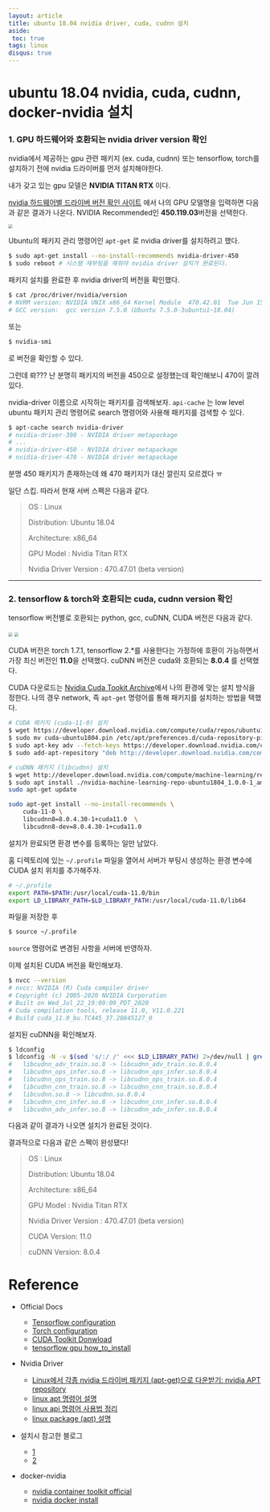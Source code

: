 ```yaml
---
layout: article
title: ubuntu 18.04 nvidia driver, cuda, cudnn 설치
aside:
 toc: true
tags: linux
disqus: true
---
```


# ubuntu 18.04 nvidia, cuda, cudnn, docker-nvidia 설치

### 1. GPU 하드웨어와 호환되는 nvidia driver version 확인

nvidia에서 제공하는 gpu 관련 패키지 (ex. cuda, cudnn) 또는 tensorflow, torch를 설치하기 전에 nvidia 드라이버를 먼저 설치해야한다. 

내가 갖고 있는 gpu 모델은 **NVIDIA TITAN RTX** 이다.



[nvidia 하드웨어별 드라이버 버전 확인 사이트](https://www.nvidia.com/Download/Find.aspx?lang=en-us) 에서 나의 GPU 모델명을 입력하면 다음과 같은 결과가 나온다. NVIDIA Recommended인 **450.119.03**버전을 선택한다. 

<img src="/assets/nvidia_driver_version.png" style="zoom:50%;" />



Ubuntu의 패키지 관리 명령어인 `apt-get` 로 nvidia driver를 설치하려고 했다. 

```sh
$ sudo apt-get install --no-install-recommends nvidia-driver-450
$ sudo reboot # 시스템 재부팅을 해줘야 nvidia driver 설치가 완료된다.
```

패키지 설치를 완료한 후 nvidia driver의 버전을 확인했다. 

```sh
$ cat /proc/driver/nvidia/version
# NVRM version: NVIDIA UNIX x86_64 Kernel Module  470.42.01  Tue Jun 15 21:26:37 UTC 2021
# GCC version:  gcc version 7.5.0 (Ubuntu 7.5.0-3ubuntu1~18.04)
```

또는 

```sh
$ nvidia-smi
```

로 버전을 확인할 수 있다. 



그런데 롸??? 난 분명히 패키지의 버전을 450으로 설정했는데 확인해보니 470이 깔려있다. 



nvidia-driver 이름으로 시작하는 패키지를 검색해보자. `api-cache` 는 low level ubuntu 패키지 관리 명령어로 search 명령어와 사용해 패키지를 검색할 수 있다. 

```sh
$ apt-cache search nvidia-driver
# nvidia-driver-390 - NVIDIA driver metapackage
# ...
# nvidia-driver-450 - NVIDIA driver metapackage
# nvidia-driver-470 - NVIDIA driver metapackage
```

분명 450 패키지가 존재하는데 왜 470 패키지가 대신 깔린지 모르겠다 ㅠ 



일단 스킵. 따라서 현재 서버 스펙은 다음과 같다. 

> OS : Linux
>
> Distribution: Ubuntu 18.04
>
> Architecture: x86_64
>
> GPU Model : Nvidia Titan RTX
>
> Nvidia Driver Version : 470.47.01 (beta version)

---

### 2. tensorflow & torch와 호환되는 cuda, cudnn version 확인

tensorflow 버전별로 호환되는 python, gcc, cuDNN, CUDA 버전은 다음과 같다. 

<img src="/assets/tensorflow_version.png" style="zoom:50%;" />

<img src="/assets/pytorch_version.png" style="zoom:50%;" />

CUDA 버전은 torch 1.7.1, tensorflow 2.*를 사용한다는 가정하에 호환이 가능하면서 가장 최신 버전인 **11.0**을 선택했다. cuDNN 버전은 cuda와 호환되는  **8.0.4** 를 선택했다.



CUDA 다운로드는 [Nvidia Cuda Tookit Archive](https://developer.nvidia.com/cuda-11.0-download-archive?target_os=Linux&target_arch=x86_64&target_distro=Ubuntu&target_version=1804&target_type=debnetwork)에서 나의 환경에 맞는 설치 방식을 정한다. 나의 경우 network, 즉 `apt-get` 명령어를 통해 패키지를 설치하는 방법을 택했다. 

```sh
# CUDA 패키지 (cuda-11-0) 설치
$ wget https://developer.download.nvidia.com/compute/cuda/repos/ubuntu1804/x86_64/cuda-ubuntu1804.pin
$ sudo mv cuda-ubuntu1804.pin /etc/apt/preferences.d/cuda-repository-pin-600
$ sudo apt-key adv --fetch-keys https://developer.download.nvidia.com/compute/cuda/repos/ubuntu1804/x86_64/7fa2af80.pub
$ sudo add-apt-repository "deb http://developer.download.nvidia.com/compute/cuda/repos/ubuntu1804/x86_64/ /"

# cuDNN 패키지 (libcudnn) 설치 
$ wget http://developer.download.nvidia.com/compute/machine-learning/repos/ubuntu1804/x86_64/nvidia-machine-learning-repo-ubuntu1804_1.0.0-1_amd64.deb
$ sudo apt install ./nvidia-machine-learning-repo-ubuntu1804_1.0.0-1_amd64.deb
sudo apt-get update

sudo apt-get install --no-install-recommends \
    cuda-11-0 \
    libcudnn8=8.0.4.30-1+cuda11.0  \
    libcudnn8-dev=8.0.4.30-1+cuda11.0
```

설치가 완료되면 환경 변수를 등록하는 일만 남았다. 

홈 디렉토리에 있는 `~/.profile` 파일을 열어서 서버가 부팅시 생성하는 환경 변수에 CUDA 설치 위치를 추가해주자. 

```sh
# ~/.profile
export PATH=$PATH:/usr/local/cuda-11.0/bin
export LD_LIBRARY_PATH=$LD_LIBRARY_PATH:/usr/local/cuda-11.0/lib64
```

파일을 저장한 후 

```sh
$ source ~/.profile
```

`source` 명령어로 변경된 사항을 서버에 반영하자. 



이제 설치된 CUDA 버전을 확인해보자.

```sh
$ nvcc --version 
# nvcc: NVIDIA (R) Cuda compiler driver
# Copyright (c) 2005-2020 NVIDIA Corporation
# Built on Wed_Jul_22_19:09:09_PDT_2020
# Cuda compilation tools, release 11.0, V11.0.221
# Build cuda_11.0_bu.TC445_37.28845127_0
```

설치된 cuDNN을 확인해보자. 

```sh
$ ldconfig
$ ldconfig -N -v $(sed 's/:/ /' <<< $LD_LIBRARY_PATH) 2>/dev/null | grep libcudnn
#	libcudnn_adv_train.so.8 -> libcudnn_adv_train.so.8.0.4
#	libcudnn_ops_infer.so.8 -> libcudnn_ops_infer.so.8.0.4
#	libcudnn_ops_train.so.8 -> libcudnn_ops_train.so.8.0.4
#	libcudnn_cnn_train.so.8 -> libcudnn_cnn_train.so.8.0.4
#	libcudnn.so.8 -> libcudnn.so.8.0.4
#	libcudnn_cnn_infer.so.8 -> libcudnn_cnn_infer.so.8.0.4
#	libcudnn_adv_infer.so.8 -> libcudnn_adv_infer.so.8.0.4
```

다음과 같이 결과가 나오면 설치가 완료된 것이다. 



결과적으로 다음과 같은 스펙이 완성됐다! 

>OS : Linux
>
>Distribution: Ubuntu 18.04
>
>Architecture: x86_64
>
>GPU Model : Nvidia Titan RTX
>
>Nvidia Driver Version : 470.47.01 (beta version)
>
>CUDA Version: 11.0
>
>cuDNN Version: 8.0.4

# Reference 

* Official Docs
  * [Tensorflow configuration](https://www.tensorflow.org/install/source#tested_build_configurations)
  * [Torch configuration](https://pytorch.org/get-started/previous-versions/)
  * [CUDA Toolkit Donwload](https://developer.nvidia.com/cuda-11.0-download-archive?target_os=Linux&target_arch=x86_64&target_distro=Ubuntu&target_version=1804&target_type=debnetwork)
  * [tensorflow gpu how_to_install](https://www.tensorflow.org/install/gpu?hl=ko#older_versions_of_tensorflow)

* Nvidia Driver
  * [Linux에서 각종 nvidia 드라이버 패키지 (apt-get)으로 다운받기: nvidia APT repository ](https://hiseon.me/linux/ubuntu/nvidia-apt-repository/)
  * [linux apt 명령어 설명 ](https://ngee.tistory.com/128)
  * [linux api 명령어 사용법 정리](https://itsfoss.com/apt-command-guide/)
  * [linux package (apt) 설명](https://seulcode.tistory.com/548)
* 설치시 참고한 블로그 
  * [1](https://ghostweb.tistory.com/832)
  * [2](https://cafepurple.tistory.com/39)
* docker-nvidia
  * [nvidia container toolkit official](https://docs.nvidia.com/datacenter/cloud-native/container-toolkit/install-guide.html#docker)
  * [nvidia docker install](https://kyumdoctor.tistory.com/22)

